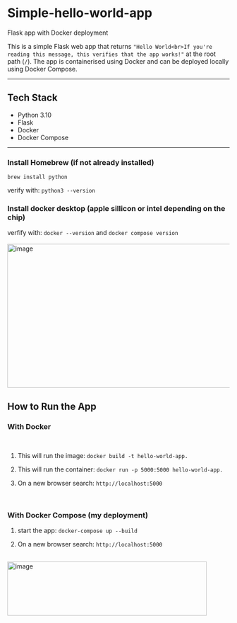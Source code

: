# Simple-hello-world-app
Flask app with Docker deployment

This is a simple Flask web app that returns `"Hello World<br>If you're reading this message, this verifies that the app works!"` at the root path (`/`). The app is containerised using Docker and can be deployed locally using Docker Compose.

---

## Tech Stack

- Python 3.10
- Flask
- Docker
- Docker Compose

---

### Install Homebrew (if not already installed)
`brew install python`

verify with: `python3 --version`
<br>
### Install docker desktop (apple sillicon or intel depending on the chip)
verfify with: `docker --version` and `docker compose version`
<br>
<br>
<img width="921" height="325" alt="image" src="https://github.com/user-attachments/assets/6000b0a3-3dda-4992-ae82-7c0084c6e892" />
<br>
## How to Run the App

### With Docker
<br>

1. This will run the image:
`docker build -t hello-world-app.`


2. This will run the container:
`docker run -p 5000:5000 hello-world-app.`

3. On a new browser search: 
`http://localhost:5000`
<br>

### With Docker Compose (my deployment)
1. start the app:
`docker-compose up --build`

2. On a new browser search: 
`http://localhost:5000`

<br>
<img width="452" height="122" alt="image" src="https://github.com/user-attachments/assets/f277c3ca-60fb-4723-bff7-7ec10a160b97" />
